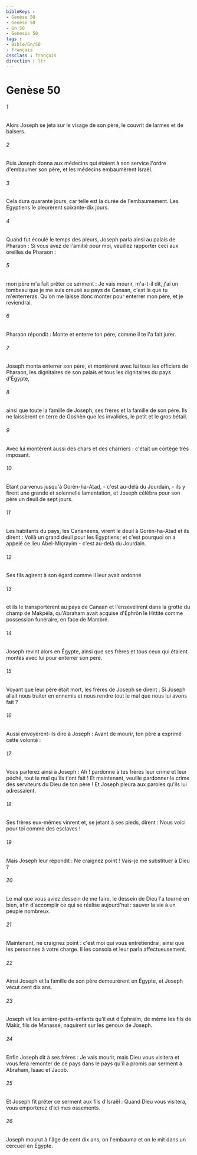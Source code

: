 ```yaml
---
bibleKeys : 
- Genèse 50
- Genèse 50
- Gn 50
- Genesis 50
tags : 
- Bible/Gn/50
- français
cssclass : français
direction : ltr
---
```


# Genèse 50

###### 1
Alors Joseph se jeta sur le visage de son père, le couvrit de larmes et de baisers. 
###### 2
Puis Joseph donna aux médecins qui étaient à son service l'ordre d'embaumer son père, et les médecins embaumèrent Israël. 
###### 3
Cela dura quarante jours, car telle est la durée de l'embaumement. Les Égyptiens le pleurèrent soixante-dix jours. 
###### 4
Quand fut écoulé le temps des pleurs, Joseph parla ainsi au palais de Pharaon : Si vous avez de l'amitié pour moi, veuillez rapporter ceci aux oreilles de Pharaon : 
###### 5
mon père m'a fait prêter ce serment : Je vais mourir, m'a-t-il dit, j'ai un tombeau que je me suis creusé au pays de Canaan, c'est là que tu m'enterreras. Qu'on me laisse donc monter pour enterrer mon père, et je reviendrai. 
###### 6
Pharaon répondit : Monte et enterre ton père, comme il te l'a fait jurer. 
###### 7
Joseph monta enterrer son père, et montèrent avec lui tous les officiers de Pharaon, les dignitaires de son palais et tous les dignitaires du pays d'Égypte, 
###### 8
ainsi que toute la famille de Joseph, ses frères et la famille de son père. Ils ne laissèrent en terre de Goshèn que les invalides, le petit et le gros bétail. 
###### 9
Avec lui montèrent aussi des chars et des charriers : c'était un cortège très imposant.
###### 10
Étant parvenus jusqu'à Gorèn-ha-Atad, - c'est au-delà du Jourdain, - ils y firent une grande et solennelle lamentation, et Joseph célébra pour son père un deuil de sept jours. 
###### 11
Les habitants du pays, les Cananéens, virent le deuil à Gorèn-ha-Atad et ils dirent : Voilà un grand deuil pour les Égyptiens; et c'est pourquoi on a appelé ce lieu Abel-Miçrayim - c'est au-delà du Jourdain.
###### 12
Ses fils agirent à son égard comme il leur avait ordonné 
###### 13
et ils le transportèrent au pays de Canaan et l'ensevelirent dans la grotte du champ de Makpéla, qu'Abraham avait acquise d'Éphrôn le Hittite comme possession funéraire, en face de Mambré.
###### 14
Joseph revint alors en Égypte, ainsi que ses frères et tous ceux qui étaient montés avec lui pour enterrer son père.
###### 15
Voyant que leur père était mort, les frères de Joseph se dirent : Si Joseph allait nous traiter en ennemis et nous rendre tout le mal que nous lui avons fait ? 
###### 16
Aussi envoyèrent-ils dire à Joseph : Avant de mourir, ton père a exprimé cette volonté : 
###### 17
Vous parlerez ainsi à Joseph : Ah ! pardonne à tes frères leur crime et leur péché, tout le mal qu'ils t'ont fait ! Et maintenant, veuille pardonner le crime des serviteurs du Dieu de ton père ! Et Joseph pleura aux paroles qu'ils lui adressaient.
###### 18
Ses frères eux-mêmes vinrent et, se jetant à ses pieds, dirent : Nous voici pour toi comme des esclaves ! 
###### 19
Mais Joseph leur répondit : Ne craignez point ! Vais-je me substituer à Dieu ? 
###### 20
Le mal que vous aviez dessein de me faire, le dessein de Dieu l'a tourné en bien, afin d'accomplir ce qui se réalise aujourd'hui : sauver la vie à un peuple nombreux. 
###### 21
Maintenant, ne craignez point : c'est moi qui vous entretiendrai, ainsi que les personnes à votre charge. Il les consola et leur parla affectueusement.
###### 22
Ainsi Joseph et la famille de son père demeurèrent en Égypte, et Joseph vécut cent dix ans. 
###### 23
Joseph vit les arrière-petits-enfants qu'il eut d'Éphraïm, de même les fils de Makir, fils de Manassé, naquirent sur les genoux de Joseph. 
###### 24
Enfin Joseph dit à ses frères : Je vais mourir, mais Dieu vous visitera et vous fera remonter de ce pays dans le pays qu'il a promis par serment à Abraham, Isaac et Jacob. 
###### 25
Et Joseph fit prêter ce serment aux fils d'Israël : Quand Dieu vous visitera, vous emporterez d'ici mes ossements. 
###### 26
Joseph mourut à l'âge de cent dix ans, on l'embauma et on le mit dans un cercueil en Égypte.
